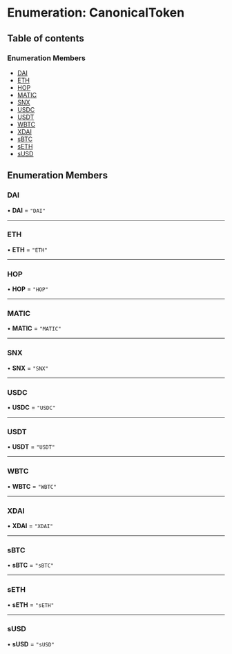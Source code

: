 # Enumeration: CanonicalToken

## Table of contents

### Enumeration Members

- [DAI](CanonicalToken.md#dai)
- [ETH](CanonicalToken.md#eth)
- [HOP](CanonicalToken.md#hop)
- [MATIC](CanonicalToken.md#matic)
- [SNX](CanonicalToken.md#snx)
- [USDC](CanonicalToken.md#usdc)
- [USDT](CanonicalToken.md#usdt)
- [WBTC](CanonicalToken.md#wbtc)
- [XDAI](CanonicalToken.md#xdai)
- [sBTC](CanonicalToken.md#sbtc)
- [sETH](CanonicalToken.md#seth)
- [sUSD](CanonicalToken.md#susd)

## Enumeration Members

### <a id="dai" name="dai"></a> DAI

• **DAI** = ``"DAI"``

___

### <a id="eth" name="eth"></a> ETH

• **ETH** = ``"ETH"``

___

### <a id="hop" name="hop"></a> HOP

• **HOP** = ``"HOP"``

___

### <a id="matic" name="matic"></a> MATIC

• **MATIC** = ``"MATIC"``

___

### <a id="snx" name="snx"></a> SNX

• **SNX** = ``"SNX"``

___

### <a id="usdc" name="usdc"></a> USDC

• **USDC** = ``"USDC"``

___

### <a id="usdt" name="usdt"></a> USDT

• **USDT** = ``"USDT"``

___

### <a id="wbtc" name="wbtc"></a> WBTC

• **WBTC** = ``"WBTC"``

___

### <a id="xdai" name="xdai"></a> XDAI

• **XDAI** = ``"XDAI"``

___

### <a id="sbtc" name="sbtc"></a> sBTC

• **sBTC** = ``"sBTC"``

___

### <a id="seth" name="seth"></a> sETH

• **sETH** = ``"sETH"``

___

### <a id="susd" name="susd"></a> sUSD

• **sUSD** = ``"sUSD"``
